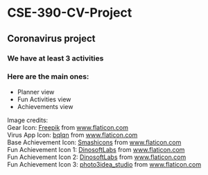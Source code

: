 # CSE-390-CV-Project


## Coronavirus project 


### We have at least 3 activities
### Here are the main ones:
 <ul>
  <li>Planner view</li>
  <li>Fun Activities view</li>
  <li>Achievements view</li>
</ul> 












Image credits:<br>
Gear Icon:
<a href="https://www.flaticon.com/authors/freepik" title="Freepik">Freepik</a> from <a href="https://www.flaticon.com/" title="Flaticon"> www.flaticon.com</a><br>
Virus App Icon:
<a href="https://www.flaticon.com/free-icon/virus_3096582" title="bqlqn">bqlqn</a> from <a href="https://www.flaticon.com/" title="Flaticon"> www.flaticon.com</a><br>
Base Achievement Icon:
<a href="https://www.flaticon.com/authors/smashicons" title="Smashicons">Smashicons</a> from <a href="https://www.flaticon.com/" title="Flaticon">www.flaticon.com</a><br>
Fun Achievement Icon 1:
<a href="https://www.flaticon.com/authors/dinosoftlabs" title="DinosoftLabs">DinosoftLabs</a> from <a href="https://www.flaticon.com/" title="Flaticon">www.flaticon.com</a><br> 
Fun Achievement Icon 2:
<a href="https://www.flaticon.com/authors/dinosoftlabs" title="DinosoftLabs">DinosoftLabs</a> from <a href="https://www.flaticon.com/" title="Flaticon"> www.flaticon.com</a><br>
Fun Achievement Icon 3:
<a href="https://www.flaticon.com/free-icon/recommended_3163306" title="photo3idea_studio">photo3idea_studio</a> from <a href="https://www.flaticon.com/" title="Flaticon"> www.flaticon.com</a><br> 
